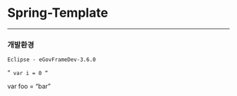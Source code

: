 # Spring-Template
----------------------------------------

### 개발환경
    
`
Eclipse - eGovFrameDev-3.6.0
`

“`
var i = 0
“`

var foo = “bar”
<html> </html>
